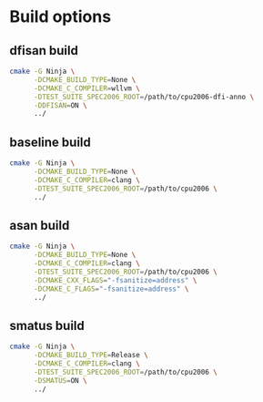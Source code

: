 # Build options

## dfisan build

```bash
cmake -G Ninja \
      -DCMAKE_BUILD_TYPE=None \
      -DCMAKE_C_COMPILER=wllvm \
      -DTEST_SUITE_SPEC2006_ROOT=/path/to/cpu2006-dfi-anno \
      -DDFISAN=ON \
      ../
```

## baseline build

```bash
cmake -G Ninja \
      -DCMAKE_BUILD_TYPE=None \
      -DCMAKE_C_COMPILER=clang \
      -DTEST_SUITE_SPEC2006_ROOT=/path/to/cpu2006 \
      ../
```

## asan build

```bash
cmake -G Ninja \
      -DCMAKE_BUILD_TYPE=None \
      -DCMAKE_C_COMPILER=clang \
      -DTEST_SUITE_SPEC2006_ROOT=/path/to/cpu2006 \
      -DCMAKE_CXX_FLAGS="-fsanitize=address" \
      -DCMAKE_C_FLAGS="-fsanitize=address" \
      ../
```

## smatus build

```bash
cmake -G Ninja \
      -DCMAKE_BUILD_TYPE=Release \
      -DCMAKE_C_COMPILER=clang \
      -DTEST_SUITE_SPEC2006_ROOT=/path/to/cpu2006 \
      -DSMATUS=ON \
      ../
```